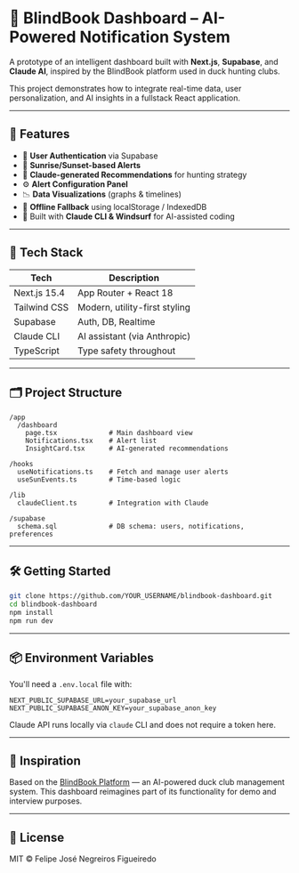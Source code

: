 # 🦆 BlindBook Dashboard – AI-Powered Notification System

A prototype of an intelligent dashboard built with **Next.js**, **Supabase**, and **Claude AI**, inspired by the BlindBook platform used in duck hunting clubs.

This project demonstrates how to integrate real-time data, user personalization, and AI insights in a fullstack React application.

---

## 🚀 Features

- 🔐 **User Authentication** via Supabase
- 🌅 **Sunrise/Sunset-based Alerts**
- 🤖 **Claude-generated Recommendations** for hunting strategy
- ⚙️ **Alert Configuration Panel**
- 📉 **Data Visualizations** (graphs & timelines)
- 💾 **Offline Fallback** using localStorage / IndexedDB
- 🧠 Built with **Claude CLI & Windsurf** for AI-assisted coding

---

## 🧱 Tech Stack

| Tech         | Description                   |
| ------------ | ----------------------------- |
| Next.js 15.4 | App Router + React 18         |
| Tailwind CSS | Modern, utility-first styling |
| Supabase     | Auth, DB, Realtime            |
| Claude CLI   | AI assistant (via Anthropic)  |
| TypeScript   | Type safety throughout        |

---

## 🗂️ Project Structure

```
/app
  /dashboard
    page.tsx             # Main dashboard view
    Notifications.tsx    # Alert list
    InsightCard.tsx      # AI-generated recommendations

/hooks
  useNotifications.ts    # Fetch and manage user alerts
  useSunEvents.ts        # Time-based logic

/lib
  claudeClient.ts        # Integration with Claude

/supabase
  schema.sql             # DB schema: users, notifications, preferences
```

---

## 🛠 Getting Started

```bash
git clone https://github.com/YOUR_USERNAME/blindbook-dashboard.git
cd blindbook-dashboard
npm install
npm run dev
```

---

## 📦 Environment Variables

You'll need a `.env.local` file with:

```
NEXT_PUBLIC_SUPABASE_URL=your_supabase_url
NEXT_PUBLIC_SUPABASE_ANON_KEY=your_supabase_anon_key
```

Claude API runs locally via `claude` CLI and does not require a token here.

---

## 📌 Inspiration

Based on the [BlindBook Platform](https://www.blindbookai.com) — an AI-powered duck club management system. This dashboard reimagines part of its functionality for demo and interview purposes.

---

## 📄 License

MIT © Felipe José Negreiros Figueiredo
